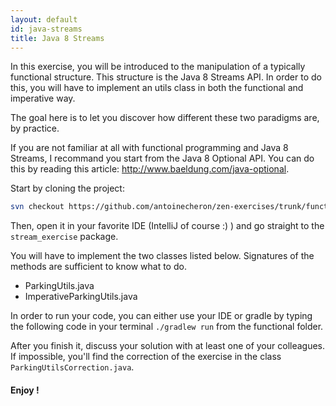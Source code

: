 ```yaml
---
layout: default
id: java-streams
title: Java 8 Streams
---
```


In this exercise, you will be introduced to the manipulation of a typically functional structure. This structure is the Java 8 Streams API. In order to do this, you will have to implement an utils class in both the functional and imperative way.

The goal here is to let you discover how different these two paradigms are, by practice.

If you are not familiar at all with functional programming and Java 8 Streams, I recommand you start from the Java 8 Optional API. You can do this by reading this article: http://www.baeldung.com/java-optional.

Start by cloning the project:

```bash
svn checkout https://github.com/antoinecheron/zen-exercises/trunk/functional
```

Then, open it in your favorite IDE (IntelliJ of course :) ) and go straight to the `stream_exercise` package.

You will have to implement the two classes listed below. Signatures of the methods are sufficient to know what to do.

- ParkingUtils.java
- ImperativeParkingUtils.java

In order to run your code, you can either use your IDE or gradle by typing the following code in your terminal
`./gradlew run` from the functional folder.

After you finish it, discuss your solution with at least one of your colleagues. If impossible, you'll find the correction of the exercise in the class `ParkingUtilsCorrection.java`.

#### Enjoy !
